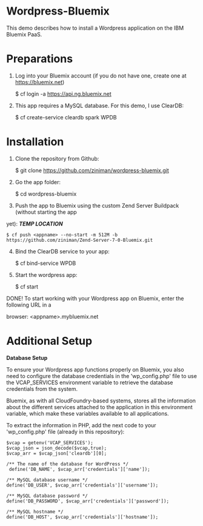 # Wordpress-Bluemix

This demo describes how to install a Wordpress application on the IBM Bluemix PaaS.

Preparations
================

1. Log into your Bluemix account (if you do not have one, create one at https://bluemix.net)

	$ cf login -a https://api.ng.bluemix.net

2. This app requires a MySQL database. For this demo, I use ClearDB:

	$ cf create-service cleardb spark WPDB

Installation
================

1. Clone the repository from Github:

	$ git clone https://github.com/ziniman/wordpress-bluemix.git

2. Go the app folder:

	$ cd wordpress-bluemix

3. Push the app to Bluemix using the custom Zend Server Buildpack (without starting the app 

yet): ***TEMP LOCATION***

	$ cf push <appname> --no-start -m 512M -b https://github.com/ziniman/Zend-Server-7-0-Bluemix.git

4. Bind the ClearDB service to your app:

	$ cf bind-service <appname> WPDB

5. Start the wordpress app:

	$ cf start <appname>

DONE! To start working with your Wordpress app on Bluemix, enter the following URL in a 

browser: &lt;appname&gt;.mybluemix.net


Additional Setup
================

**Database Setup**

To ensure your Wordpress app functions properly on Bluemix, you also need to configure the database credentials in the 'wp_config.php' file to use the VCAP_SERVICES environment variable to retrieve the database credentials from the system.

Bluemix, as with all CloudFoundry-based systems, stores all the information about the different services attached to the application in this environment variable, which make these variables available to all applications.

To extract the information in PHP, add the next code to your 'wp_config.php' file (already in this repository):

	$vcap = getenv('VCAP_SERVICES');
	$vcap_json = json_decode($vcap,true);
	$vcap_arr = $vcap_json['cleardb'][0];
	
	/** The name of the database for WordPress */
	 define('DB_NAME', $vcap_arr['credentials']['name']);

	/** MySQL database username */
	define('DB_USER', $vcap_arr['credentials']['username']);
	
	/** MySQL database password */
	define('DB_PASSWORD', $vcap_arr['credentials']['password']);

	/** MySQL hostname */
	define('DB_HOST', $vcap_arr['credentials']['hostname']);

